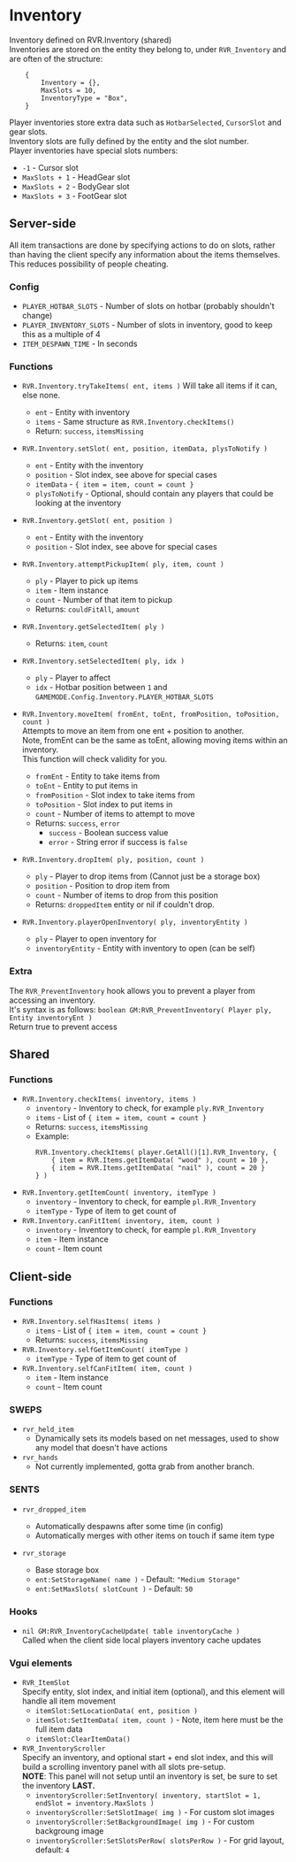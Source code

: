 # Inventory
Inventory defined on RVR.Inventory (shared)  
Inventories are stored on the entity they belong to, under `RVR_Inventory` and are often of the structure:  
```
    {
        Inventory = {},
        MaxSlots = 10,
        InventoryType = "Box",
    }
```
Player inventories store extra data such as `HotbarSelected`, `CursorSlot` and gear slots.  
Inventory slots are fully defined by the entity and the slot number.  
Player inventories have special slots numbers:  
- `-1` - Cursor slot
- `MaxSlots + 1` - HeadGear slot
- `MaxSlots + 2` - BodyGear slot
- `MaxSlots + 3` - FootGear slot
## Server-side
All item transactions are done by specifying actions to do on slots, rather than having the client specify any information about the items themselves.  This reduces possibility of people cheating.
### Config
- `PLAYER_HOTBAR_SLOTS` - Number of slots on hotbar (probably shouldn't change)
- `PLAYER_INVENTORY_SLOTS` - Number of slots in inventory, good to keep this as a multiple of 4
- `ITEM_DESPAWN_TIME` - In seconds

### Functions
- `RVR.Inventory.tryTakeItems( ent, items )`
    Will take all items if it can, else none.
     - `ent` - Entity with inventory
     - `items` - Same structure as `RVR.Inventory.checkItems()`
     - Return: `success`, `itemsMissing`
- `RVR.Inventory.setSlot( ent, position, itemData, plysToNotify )`
     - `ent` - Entity with the inventory
     - `position` - Slot index, see above for special cases
     - `itemData` - `{ item = item, count = count }`
     - `plysToNotify` - Optional, should contain any players that could be looking at the inventory

- `RVR.Inventory.getSlot( ent, position )`
     - `ent` - Entity with the inventory
     - `position` - Slot index, see above for special cases
- `RVR.Inventory.attemptPickupItem( ply, item, count )`
     - `ply` - Player to pick up items
     - `item` - Item instance
     - `count` - Number of that item to pickup
     - Returns: `couldFitAll`, `amount`
- `RVR.Inventory.getSelectedItem( ply )`
     - Returns: `item`, `count`
- `RVR.Inventory.setSelectedItem( ply, idx )`
     - `ply` - Player to affect
     - `idx` - Hotbar position between `1` and `GAMEMODE.Config.Inventory.PLAYER_HOTBAR_SLOTS`
- `RVR.Inventory.moveItem( fromEnt, toEnt, fromPosition, toPosition, count )`  
Attempts to move an item from one ent + position to another.  
Note, fromEnt can be the same as toEnt, allowing moving items within an inventory.  
This function will check validity for you.  
    - `fromEnt` - Entity to take items from
    - `toEnt` - Entity to put items in
    - `fromPosition` - Slot index to take items from
    - `toPosition` - Slot index to put items in
    - `count` - Number of items to attempt to move
    - Returns: `success`, `error`
        - `success` - Boolean success value
        - `error` - String error if success is `false`
- `RVR.Inventory.dropItem( ply, position, count )`
    - `ply` - Player to drop items from (Cannot just be a storage box)
    - `position` - Position to drop item from
    - `count` - Number of items to drop from this position
    - Returns: `droppedItem` entity or nil if couldn't drop.
- `RVR.Inventory.playerOpenInventory( ply, inventoryEntity )`
    - `ply` - Player to open inventory for
    - `inventoryEntity` - Entity with inventory to open (can be self)

### Extra
The `RVR_PreventInventory` hook allows you to prevent a player from accessing an inventory.  
It's syntax is as follows:
`boolean GM:RVR_PreventInventory( Player ply, Entity inventoryEnt )`  
Return true to prevent access

## Shared
### Functions
- `RVR.Inventory.checkItems( inventory, items )`
    - `inventory` - Inventory to check, for example `ply.RVR_Inventory`
    - `items` - List of `{ item = item, count = count }`
    - Returns: `success`, `itemsMissing`
    - Example:
        ```
        RVR.Inventory.checkItems( player.GetAll()[1].RVR_Inventory, {
            { item = RVR.Items.getItemData( "wood" ), count = 10 },
            { item = RVR.Items.getItemData( "nail" ), count = 20 }
        } )
        ```
- `RVR.Inventory.getItemCount( inventory, itemType )`
    - `inventory` - Inventory to check, for eample `pl.RVR_Inventory`
    - `itemType` - Type of item to get count of
- `RVR.Inventory.canFitItem( inventory, item, count )`
    - `inventory` - Inventory to check, for eample `pl.RVR_Inventory`
    - `item` - Item instance
    - `count` - Item count

## Client-side
### Functions
- `RVR.Inventory.selfHasItems( items )`
    - `items` - List of `{ item = item, count = count }`
    - Returns: `success`, `itemsMissing`
- `RVR.Inventory.selfGetItemCount( itemType )`
    - `itemType` - Type of item to get count of
- `RVR.Inventory.selfCanFitItem( item, count )`
    - `item` - Item instance
    - `count` - Item count

### SWEPS
- `rvr_held_item`  
  - Dynamically sets its models based on net messages, used to show any model that doesn't have actions
- `rvr_hands`  
    - Not currently implemented, gotta grab from another branch.

### SENTS
- `rvr_dropped_item`  
    - Automatically despawns after some time (in config)
    - Automatically merges with other items on touch if same item type

- `rvr_storage`  
    - Base storage box
    - `ent:SetStorageName( name )` - Default: `"Medium Storage"`
    - `ent:SetMaxSlots( slotCount )` - Default: `50`

### Hooks
- `nil GM:RVR_InventoryCacheUpdate( table inventoryCache )`  
    Called when the client side local players inventory cache updates

### Vgui elements
- `RVR_ItemSlot`  
    Specify entity, slot index, and initial item (optional), and this element will handle all item movement
    - `itemSlot:SetLocationData( ent, position )`
    - `itemSlot:SetItemData( item, count )` - Note, item here must be the full item data
    - `itemSlot:ClearItemData()`
- `RVR_InventoryScroller`  
    Specify an inventory, and optional start + end slot index, and this will build a scrolling inventory panel with all slots pre-setup.  
    **NOTE**: This panel will not setup until an inventory is set, be sure to set the inventory **LAST.**
    - `inventoryScroller:SetInventory( inventory, startSlot = 1, endSlot = inventory.MaxSlots )`
    - `inventoryScroller:SetSlotImage( img )` - For custom slot images
    - `inventoryScroller:SetBackgroundImage( img )` - For custom backgroung image
    - `inventoryScroller:SetSlotsPerRow( slotsPerRow )` - For grid layout, default: `4`